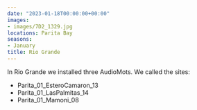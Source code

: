 ```yaml
---
date: "2023-01-18T00:00:00+00:00"
images:
- images/7D2_1329.jpg
locations: Parita Bay
seasons:
- January
title: Rio Grande
---
```


In Rio Grande we installed three AudioMots. We called the sites:
- Parita_01_EsteroCamaron_13
- Parita_01_LasPalmitas_14
- Parita_01_Mamoni_08



